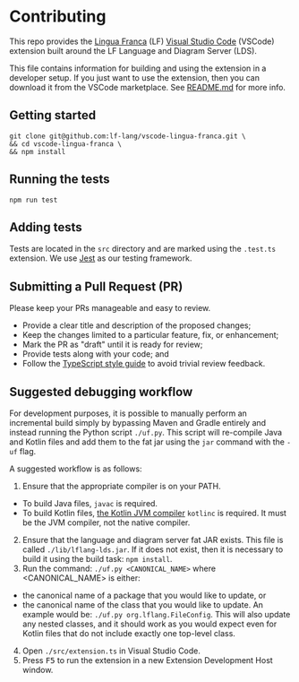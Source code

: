 # Contributing
This repo provides the [Lingua Franca](https://www.lf-lang.org/) (LF) [Visual
Studio Code](https://code.visualstudio.com/) (VSCode) extension built around the
LF Language and Diagram Server (LDS).

This file contains information for building and using the extension in a
developer setup. If you just want to use the extension, then you can download it
from the VSCode marketplace. See
[README.md](https://github.com/lf-lang/vscode-lingua-franca/) for more info.

## Getting started
```
git clone git@github.com:lf-lang/vscode-lingua-franca.git \
&& cd vscode-lingua-franca \
&& npm install
```

## Running the tests
```
npm run test
```

## Adding tests
Tests are located in the `src` directory and are marked using the `.test.ts` extension. We use [Jest](https://jestjs.io/) as our testing framework.

## Submitting a Pull Request (PR)
Please keep your PRs manageable and easy to review.
 - Provide a clear title and description of the proposed changes;
 - Keep the changes limited to a particular feature, fix, or enhancement;
 - Mark the PR as "draft" until it is ready for review; 
 - Provide tests along with your code; and
 - Follow the [TypeScript style
   guide](https://google.github.io/styleguide/tsguide.html) to avoid trivial
   review feedback.

## Suggested debugging workflow
For development purposes, it is possible to manually perform an incremental build simply by bypassing Maven and Gradle entirely and
instead running the Python script `./uf.py`. This script will re-compile Java and Kotlin files and add them to the fat jar using
the `jar` command with the `-uf` flag.

A suggested workflow is as follows:
1. Ensure that the appropriate compiler is on your PATH.
  * To build Java files, `javac` is required.
  * To build Kotlin files, [the Kotlin JVM compiler](https://github.com/JetBrains/kotlin/releases/tag/v1.5.30) `kotlinc` is required. It must be the JVM compiler, not the native compiler.
2. Ensure that the language and diagram server fat JAR exists. This file is called `./lib/lflang-lds.jar`. If it does not exist, then it is necessary to build it using the build task: `npm install`.
3. Run the command: ```./uf.py <CANONICAL_NAME>``` where <CANONICAL_NAME> is either:
  * the canonical name of a package that you would like to update, or
  * the canonical name of the class that you would like to update. An example would be: ```./uf.py org.lflang.FileConfig```. This will also update any nested classes, and it should work as you would expect even for Kotlin files that do not include exactly one top-level class.
4. Open `./src/extension.ts` in Visual Studio Code.
5. Press <kbd>F5</kbd> to run the extension in a new Extension Development Host window.
